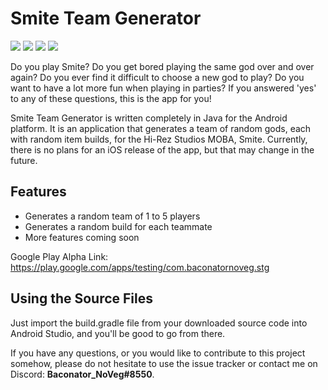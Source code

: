 # Smite Team Generator
![](https://img.shields.io/badge/Language-Java-brightgreen.svg) ![](https://img.shields.io/badge/API-Android-blue.svg) ![](https://img.shields.io/badge/Status-WIP-green.svg) ![](https://img.shields.io/badge/Version-0.1.5-yellow.svg)

Do you play Smite? Do you get bored playing the same god over and over again? Do you ever find it difficult to choose a new god
to play? Do you want to have a lot more fun when playing in parties? If you answered 'yes' to any of these questions, this is
the app for you!

Smite Team Generator is written completely in Java for the Android platform. It is an application that generates a team of random gods, each with random item builds, for the Hi-Rez Studios MOBA, Smite. Currently, there is no plans for an iOS release of the app, but that may change in the future.

## Features
- Generates a random team of 1 to 5 players
- Generates a random build for each teammate
- More features coming soon

Google Play Alpha Link: https://play.google.com/apps/testing/com.baconatornoveg.stg

## Using the Source Files
Just import the build.gradle file from your downloaded source code into Android Studio, and you'll be good to go from there.

If you have any questions, or you would like to contribute to this project somehow, please do not hesitate to use the issue tracker or contact me on Discord: **Baconator_NoVeg#8550**.
